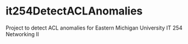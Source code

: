 # it254DetectACLAnomalies
Project to detect ACL anomalies for Eastern Michigan University IT 254 Networking II
